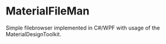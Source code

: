 # MaterialFileMan
Simple filebrowser implemented in C#/WPF with usage of the MaterialDesignToolkit.
